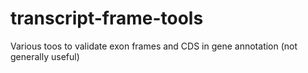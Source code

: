 # transcript-frame-tools
Various toos to validate exon frames and CDS in gene annotation (not generally useful)
